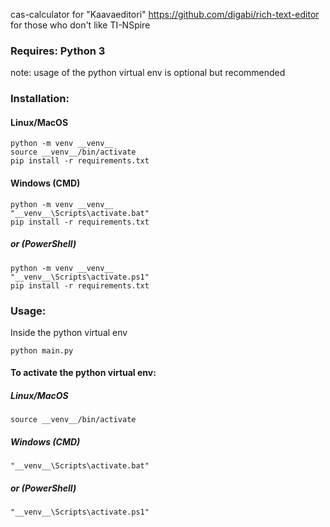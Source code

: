cas-calculator for "Kaavaeditori" https://github.com/digabi/rich-text-editor for those who don't like TI-NSpire

### Requires: Python 3
note: usage of the python virtual env is optional but recommended 

### Installation:
#### Linux/MacOS
```
python -m venv __venv__
source __venv__/bin/activate
pip install -r requirements.txt
```

#### Windows (CMD)
```
python -m venv __venv__
"__venv__\Scripts\activate.bat"
pip install -r requirements.txt
```
##### or (PowerShell)
```
python -m venv __venv__
"__venv__\Scripts\activate.ps1"
pip install -r requirements.txt
```

### Usage:
Inside the python virtual env
```
python main.py
```
#### To activate the python virtual env:
##### Linux/MacOS
```
source __venv__/bin/activate
```

##### Windows (CMD)
```
"__venv__\Scripts\activate.bat"
```
##### or (PowerShell)
```
"__venv__\Scripts\activate.ps1"
```
